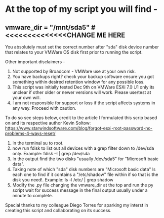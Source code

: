 # At the top of my script you will find -

## vmware_dir = "/mnt/sda5" #<<<<<<<<<<<<<<CHANGE ME HERE

You absolutely must set the correct number after "sda" disk device number that relates to your VMWare OS disk first prior to running the script.

Other important disclaimers -
1. Not supported by Broadcom - VMWare use at your own risk.
2. You have backups right? check your backup software ensure you got something within desired retention window for any possible loss.
3. This script was initially tested Dec 9th on VMWare ESXi 7.0 U1 only its unclear if other older or newer versions will work. Please use/test at your own will.
4. I am not responsible for support or loss if the script affects systems in any way. Proceed with caution.

To do so see steps below, credit to the article I formulated this scrip based on and its respective author Kevin Soltow:
https://www.starwindsoftware.com/blog/forgot-esxi-root-password-no-problems-4-ways-reset/

1. In the terminal su to root.
2. now run fdisk to list out all devices with a grep filter down to /dev/sda only.
Example: fdisk –l | grep /dev/sda
3. In the output find the two disks "usually /dev/sda5"  for "Microsoft basic data".
4. Taking note of which "sda" disk numbers are "Microsoft basic data" ls each one to find if it contains a "/etc/shadow" file within if so that is the disk you need!.
Example: ls -l /etc/ | grep shadow
5. Modify the .py file changing the vmware_dir at the top and run the py script wait for success message in the final output usually under a minute to complete.

Special thanks to my colleague Diego Torres for sparking my interst in creating this script and collaborating on its success.